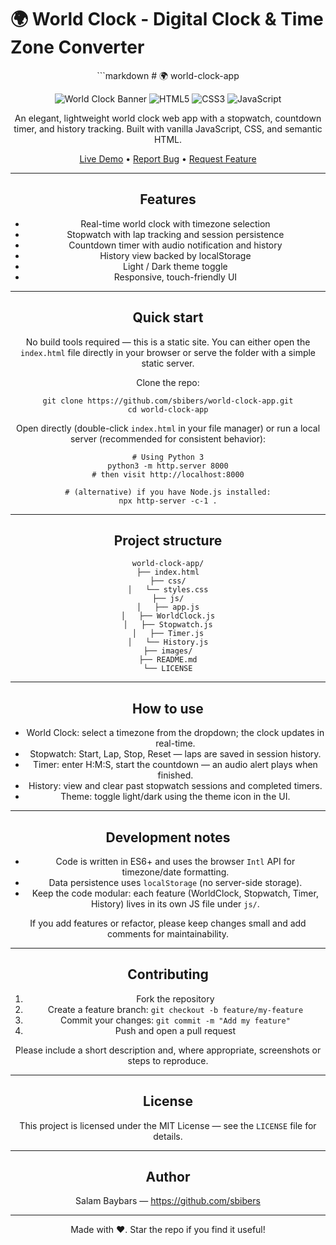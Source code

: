 # 🌍 World Clock - Digital Clock & Time Zone Converter

<div align="center">
```markdown
# 🌍 world-clock-app

<div align="center">

![World Clock Banner](https://img.shields.io/badge/world-clock-v1.0-blue?style=for-the-badge)
![HTML5](https://img.shields.io/badge/HTML5-E34F26?style=for-the-badge&logo=html5&logoColor=white)
![CSS3](https://img.shields.io/badge/CSS3-1572B6?style=for-the-badge&logo=css3&logoColor=white)
![JavaScript](https://img.shields.io/badge/JavaScript-F7DF1E?style=for-the-badge&logo=javascript&logoColor=black)

An elegant, lightweight world clock web app with a stopwatch, countdown timer, and history tracking. Built with vanilla JavaScript, CSS, and semantic HTML.

[Live Demo](#) • [Report Bug](https://github.com/sbibers/world-clock-app/issues) • [Request Feature](https://github.com/sbibers/world-clock-app/issues)

</div>

---

## Features

- Real-time world clock with timezone selection
- Stopwatch with lap tracking and session persistence
- Countdown timer with audio notification and history
- History view backed by localStorage
- Light / Dark theme toggle
- Responsive, touch-friendly UI

---

## Quick start

No build tools required — this is a static site. You can either open the `index.html` file directly in your browser or serve the folder with a simple static server.

Clone the repo:

```fish
git clone https://github.com/sbibers/world-clock-app.git
cd world-clock-app
```

Open directly (double-click `index.html` in your file manager) or run a local server (recommended for consistent behavior):

```fish
# Using Python 3
python3 -m http.server 8000
# then visit http://localhost:8000

# (alternative) if you have Node.js installed:
npx http-server -c-1 .
```

---

## Project structure

```
world-clock-app/
├── index.html
├── css/
│   └── styles.css
├── js/
│   ├── app.js
│   ├── WorldClock.js
│   ├── Stopwatch.js
│   ├── Timer.js
│   └── History.js
├── images/
├── README.md
└── LICENSE
```

---

## How to use

- World Clock: select a timezone from the dropdown; the clock updates in real-time.
- Stopwatch: Start, Lap, Stop, Reset — laps are saved in session history.
- Timer: enter H:M:S, start the countdown — an audio alert plays when finished.
- History: view and clear past stopwatch sessions and completed timers.
- Theme: toggle light/dark using the theme icon in the UI.

---

## Development notes

- Code is written in ES6+ and uses the browser `Intl` API for timezone/date formatting.
- Data persistence uses `localStorage` (no server-side storage).
- Keep the code modular: each feature (WorldClock, Stopwatch, Timer, History) lives in its own JS file under `js/`.

If you add features or refactor, please keep changes small and add comments for maintainability.

---

## Contributing

1. Fork the repository
2. Create a feature branch: `git checkout -b feature/my-feature`
3. Commit your changes: `git commit -m "Add my feature"`
4. Push and open a pull request

Please include a short description and, where appropriate, screenshots or steps to reproduce.

---

## License

This project is licensed under the MIT License — see the `LICENSE` file for details.

---

## Author

Salam Baybars — https://github.com/sbibers

---

Made with ❤️. Star the repo if you find it useful!

``` 


